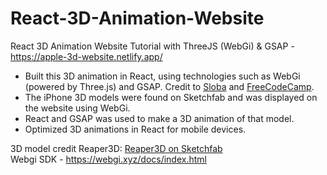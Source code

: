 # React-3D-Animation-Website
React 3D Animation Website Tutorial with ThreeJS (WebGi) &amp; GSAP - https://apple-3d-website.netlify.app/

- Built this 3D animation in React, using technologies such as WebGi (powered by Three.js) and GSAP. Credit to [Sloba](https://github.com/bobangajicsm) and [FreeCodeCamp](https://youtube.com/freecodecamp).
- The iPhone 3D models were found on Sketchfab and was displayed on the website using WebGi. 
- React and GSAP was used to make a 3D animation of that model. 
- Optimized 3D animations in React for mobile devices. 

3D model credit Reaper3D: [Reaper3D on Sketchfab](https://sketchfab.com/3d-models/iphone-13-pro-max-4f92b60d824a42c89bbf1833374c4f73)   
Webgi SDK - https://webgi.xyz/docs/index.html
